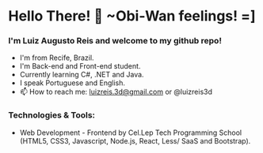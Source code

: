 # Hello There! 👋 ~Obi-Wan feelings! =]
### I'm Luiz Augusto Reis and welcome to my github repo!

* I'm from Recife, Brazil.
* I'm Back-end and Front-end student.
* Currently learning C#, .NET and Java.
* I speak Portuguese and English.
* 📫 How to reach me: luizreis.3d@gmail.com or @luizreis3d


### Technologies & Tools:
* Web Development - Frontend by Cel.Lep Tech Programming School (HTML5, CSS3, Javascript, Node.js, React, Less/ SaaS and Bootstrap).
